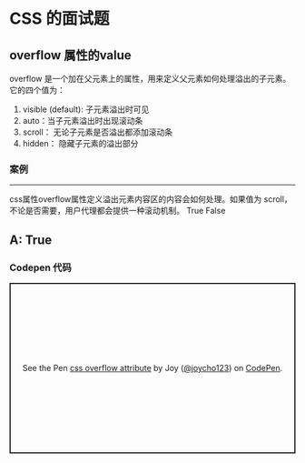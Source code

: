 # CSS 的面试题

## overflow 属性的value 
overflow 是一个加在父元素上的属性，用来定义父元素如何处理溢出的子元素。  
它的四个值为：
1. visible (default): 子元素溢出时可见
2. auto：当子元素溢出时出现滚动条 
3. scroll： 无论子元素是否溢出都添加滚动条
4. hidden： 隐藏子元素的溢出部分

### 案例
--- 
css属性overflow属性定义溢出元素内容区的内容会如何处理。如果值为 scroll，不论是否需要，用户代理都会提供一种滚动机制。
True
False

A: True
---

### Codepen 代码
<p class="codepen" data-height="300" data-theme-id="37857" data-default-tab="js,result" data-user="joycho123" data-slug-hash="KKKmKrG" style="height: 300px; box-sizing: border-box; display: flex; align-items: center; justify-content: center; border: 2px solid; margin: 1em 0; padding: 1em;" data-pen-title="css overflow attribute">
  <span>See the Pen <a href="https://codepen.io/joycho123/pen/KKKmKrG">
  css overflow attribute</a> by Joy (<a href="https://codepen.io/joycho123">@joycho123</a>)
  on <a href="https://codepen.io">CodePen</a>.</span>
</p>
<script async src="https://static.codepen.io/assets/embed/ei.js"></script>


